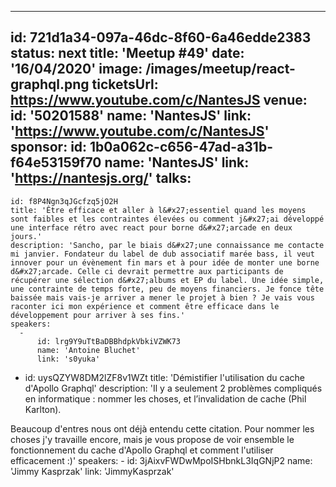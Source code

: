 ---
id: 721d1a34-097a-46dc-8f60-6a46edde2383
status: next
title: 'Meetup #49'
date: '16/04/2020'
image: /images/meetup/react-graphql.png
ticketsUrl: https://www.youtube.com/c/NantesJS
venue:
  id: '50201588'
  name: 'NantesJS'
  link: 'https://www.youtube.com/c/NantesJS'
sponsor:
    id: 1b0a062c-c656-47ad-a31b-f64e53159f70
    name: 'NantesJS'
    link: 'https://nantesjs.org/'
talks:
  -
    id: f8P4Ngn3qJGcfzq5jO2H
    title: 'Être efficace et aller à l&#x27;essentiel quand les moyens sont faibles et les contraintes élevées ou comment j&#x27;ai développé une interface rétro avec react pour borne d&#x27;arcade en deux jours.'
    description: 'Sancho, par le biais d&#x27;une connaissance me contacte mi janvier. Fondateur du label de dub associatif marée bass, il veut innover pour un évènement fin mars et à pour idée de monter une borne d&#x27;arcade. Celle ci devrait permettre aux participants de récupérer une sélection d&#x27;albums et EP du label. Une idée simple, une contrainte de temps forte, peu de moyens financiers. Je fonce tête baissée mais vais-je arriver a mener le projet à bien ? Je vais vous raconter ici mon expérience et comment être efficace dans le développement pour arriver à ses fins.'
    speakers:
      -
          id: lrg9Y9uTtBaDBBhdpkVbkiVZWK73
          name: 'Antoine Bluchet'
          link: 's0yuka'
  -
    id: uysQZYW8DM2lZF8v1WZt
    title: 'Démistifier l&#x27;utilisation du cache d&#x27;Apollo Graphql'
    description: 'Il y a seulement 2 problèmes compliqués en informatique : nommer les choses, et l’invalidation de cache (Phil Karlton). 

Beaucoup d&#x27;entres nous ont déjà entendu cette citation. Pour nommer les choses j&#x27;y travaille encore, mais je vous propose de voir ensemble le fonctionnement du cache d&#x27;Apollo Graphql et comment l&#x27;utiliser efficacement :)'
    speakers:
      -
          id: 3jAixvFWDwMpoISHbnkL3IqGNjP2
          name: 'Jimmy Kasprzak'
          link: 'JimmyKasprzak'
